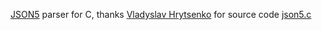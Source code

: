 [JSON5](https://json5.org/) parser for C, thanks [Vladyslav Hrytsenko](https://github.com/inlife) for source code [json5.c](https://gist.github.com/inlife/b54a0d9228e428284e1d8eccbed97e35)
